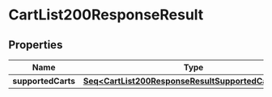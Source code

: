 

# CartList200ResponseResult


## Properties

Name | Type | Description | Notes
------------ | ------------- | ------------- | -------------
**supportedCarts** | [**Seq&lt;CartList200ResponseResultSupportedCartsInner&gt;**](CartList200ResponseResultSupportedCartsInner.md) |  |  [optional]



